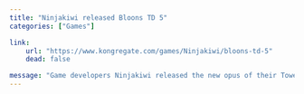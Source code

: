 ```yaml
---
title: "Ninjakiwi released Bloons TD 5"
categories: ["Games"]

link:
    url: "https://www.kongregate.com/games/Ninjakiwi/bloons-td-5"
    dead: false

message: "Game developers Ninjakiwi released the new opus of their Tower Defense Bloons."
---
```

